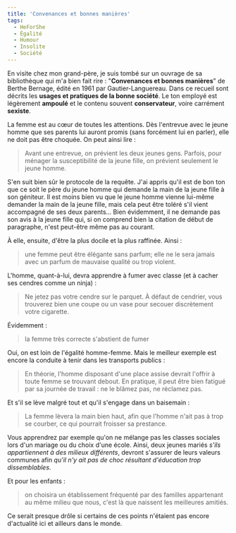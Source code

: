 ```yaml
---
title: 'Convenances et bonnes manières'
tags:
  - HeForShe
  - Égalité
  - Humour
  - Insolite
  - Société
---
```


En visite chez mon grand-père, je suis tombé sur un ouvrage de sa bibliothèque
qui m'a bien fait rire : "**Convenances et bonnes manières**" de Berthe Bernage,
édité en 1961 par Gautier-Languereau. Dans ce recueil sont décrits les **usages
et pratiques de la bonne société**. Le ton employé est légèrement **ampoulé** et
le contenu souvent **conservateur**, voire carrément **sexiste**.

La femme est au cœur de toutes les attentions. Dès l'entrevue avec le jeune
homme que ses parents lui auront promis (sans forcément lui en parler), elle ne
doit pas être choquée. On peut ainsi lire :

> Avant une entrevue, on prévient les deux jeunes gens. Parfois, pour ménager la
> susceptibilité de la jeune fille, on prévient seulement le jeune homme.

S'en suit bien sûr le protocole de la requête. J'ai appris qu'il est de bon ton
que ce soit le père du jeune homme qui demande la main de la jeune fille à son
géniteur. Il est moins bien vu que le jeune homme vienne lui-même demander la
main de la jeune fille, mais cela peut être toléré s'il vient accompagné de ses
deux parents… Bien évidemment, il ne demande pas son avis à la jeune fille qui,
si on comprend bien la citation de début de paragraphe, n'est peut-être même pas
au courant.

À elle, ensuite, d'être la plus docile et la plus raffinée. Ainsi :

> une femme peut être élégante sans parfum; elle ne le sera jamais avec un
> parfum de mauvaise qualité ou trop violent.

L'homme, quant-à-lui, devra apprendre à fumer avec classe (et à cacher ses
cendres comme un ninja) :

> Ne jetez pas votre cendre sur le parquet. À défaut de cendrier, vous trouverez
> bien une coupe ou un vase pour secouer discrètement votre cigarette.

Évidemment :

> la femme très correcte s'abstient de fumer

Oui, on est loin de l'égalité homme-femme. Mais le meilleur exemple est encore
la conduite à tenir dans les transports publics :

> En théorie, l'homme disposant d'une place assise devrait l'offrir à toute
> femme se trouvant debout. En pratique, il peut être bien fatigué par sa
> journée de travail : ne le blâmez pas, ne réclamez pas.

Et s'il se lève malgré tout et qu'il s'engage dans un baisemain :

> La femme lèvera la main bien haut, afin que l'homme n'ait pas à trop se
> courber, ce qui pourrait froisser sa prestance.

Vous apprendrez par exemple qu'on ne mélange pas les classes sociales lors d'un
mariage ou du choix d'une école. Ainsi, deux jeunes mariés _s'ils appartiennent
à des milieux différents_, devront s'assurer de leurs valeurs communes afin
_qu'il n'y ait pas de choc résultant d'éducation trop dissemblables_.

Et pour les enfants :

> on choisira un établissement fréquenté par des familles appartenant au même
> milieu que nous, c'est là que naissent les meilleures amitiés.

Ce serait presque drôle si certains de ces points n'étaient pas encore
d'actualité ici et ailleurs dans le monde.
